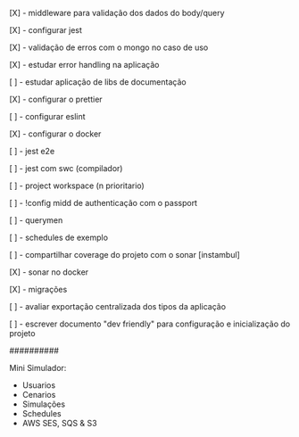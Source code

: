 [X] - middleware para validação dos dados do body/query

[X] - configurar jest

[X] - validação de erros com o mongo no caso de uso

[X] - estudar error handling na aplicação

[ ] - estudar aplicação de libs de documentação

[X] - configurar o prettier

[ ] - configurar eslint

[X] - configurar o docker

[ ] - jest e2e

[ ] - jest com swc (compilador)

[ ] - project workspace (n prioritario)

[ ] - !config midd de authenticação com o passport

[ ] - querymen

[ ] - schedules de exemplo

[ ] - compartilhar coverage do projeto com o sonar [instambul]

[X] - sonar no docker

[X] - migrações

[ ] - avaliar exportação centralizada dos tipos da aplicação

[ ] - escrever documento "dev friendly" para configuração e inicialização do projeto

##########

Mini Simulador:

- Usuarios
- Cenarios
- Simulações
- Schedules
- AWS SES, SQS & S3
